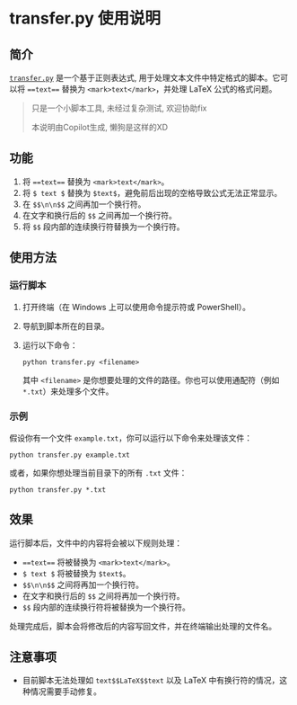 # transfer.py 使用说明

## 简介

[`transfer.py`](./transfer.py) 是一个基于正则表达式, 用于处理文本文件中特定格式的脚本。它可以将 `==text==` 替换为 `<mark>text</mark>`，并处理 LaTeX 公式的格式问题。

> 只是一个小脚本工具, 未经过复杂测试, 欢迎协助fix
>
> 本说明由Copilot生成, 懒狗是这样的XD

## 功能

1. 将 `==text==` 替换为 `<mark>text</mark>`。
2. 将 `$ text $` 替换为 `$text$`，避免前后出现的空格导致公式无法正常显示。
3. 在 `$$\n\n$$` 之间再加一个换行符。
4. 在文字和换行后的 `$$` 之间再加一个换行符。
5. 将 `$$` 段内部的连续换行符替换为一个换行符。

## 使用方法

### 运行脚本

1. 打开终端（在 Windows 上可以使用命令提示符或 PowerShell）。

2. 导航到脚本所在的目录。

3. 运行以下命令：

   ```shell
   python transfer.py <filename>
   ```

   其中 `<filename>` 是你想要处理的文件的路径。你也可以使用通配符（例如 `*.txt`）来处理多个文件。

### 示例

假设你有一个文件 `example.txt`，你可以运行以下命令来处理该文件：

```shell
python transfer.py example.txt
```

或者，如果你想处理当前目录下的所有 `.txt` 文件：

```shell
python transfer.py *.txt
```



## 效果

运行脚本后，文件中的内容将会被以下规则处理：

- `==text==` 将被替换为 `<mark>text</mark>`。
- `$ text $` 将被替换为 `$text$`。
- `$$\n\n$$` 之间将再加一个换行符。
- 在文字和换行后的 `$$` 之间将再加一个换行符。
- `$$` 段内部的连续换行符将被替换为一个换行符。

处理完成后，脚本会将修改后的内容写回文件，并在终端输出处理的文件名。

## 注意事项

- 目前脚本无法处理如 `text$$LaTeX$$text` 以及 LaTeX 中有换行符的情况，这种情况需要手动修复。